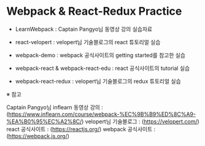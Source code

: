 # Webpack & React-Redux Practice

 - LearnWebpack : Captain Pangyo님 동영상 강의 실습자료

 - react-velopert : velopert님 기술블로그의 react 튜토리얼 실습

 - webpack-demo : webpack 공식사이트의 getting started를 참고한 실습

 - webpack-react & webpack-react-edu : react 공식사이트의 tutorial 실습

 - webpack-react-redux : velopert님 기술블로그의 redux 튜토리얼 실습

※ 참고

Captain Pangyo님 inflearn 동영상 강의 : (https://www.inflearn.com/course/webpack-%EC%9B%B9%ED%8C%A9-%EA%B0%95%EC%A2%8C/)
velopert님 기술블로그 : (https://velopert.com/)
react 공식사이트 : (https://reactjs.org/)
webpack 공식사이트 : (https://webpack.js.org/)
